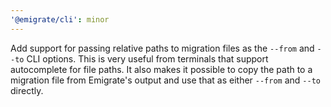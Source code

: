 ```yaml
---
'@emigrate/cli': minor
---
```


Add support for passing relative paths to migration files as the `--from` and `--to` CLI options. This is very useful from terminals that support autocomplete for file paths. It also makes it possible to copy the path to a migration file from Emigrate's output and use that as either `--from` and `--to` directly.
